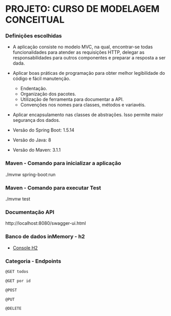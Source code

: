 # PROJETO: CURSO DE MODELAGEM CONCEITUAL

### Definições escolhidas

* A aplicação consiste no modelo MVC, na qual, encontrar-se todas funcionalidades para atender as requisições HTTP, delegar as responsabilidades para outros componentes e 
preparar a resposta a ser dada.
 
* Aplicar boas práticas de programação para obter melhor legibilidade do código e fácil manutenção.
	* Endentação.
	* Organização dos pacotes.
	* Utilização de ferramenta para documentar a API.
	* Convenções nos nomes para classes, métodos e variavéis.

* Aplicar encapsulamento nas classes de abstrações. Isso permite maior segurança dos dados.

* Versão do Spring Boot: 1.5.14

* Versão do Java: 8

* Versão do Maven: 3.1.1

### Maven - Comando para inicializar a aplicação

./mvnw spring-boot:run

### Maven - Comando para executar Test

./mvnw test 

### Documentação API

http://localhost:8080/swagger-ui.html

### Banco de dados inMemory - h2

* [Console H2](http://localhost:8080/h2-console)

### Categoria - Endpoints

```js
@GET todos

```

```js
@GET por id

```

```js
@POST

```

```js
@PUT

```

```js
@DELETE

```